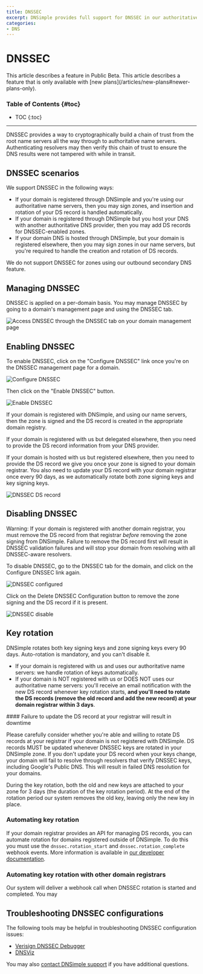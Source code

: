 ```yaml
---
title: DNSSEC
excerpt: DNSimple provides full support for DNSSEC in our authoritative name servers, including signing of zones that are registered outside of DNSimple.
categories:
- DNS
---
```


# DNSSEC

<info>
This article describes a feature in Public Beta.
</info>

<info>
This article describes a feature that is only available with [new plans](/articles/new-plans#newer-plans-only).
</info>

### Table of Contents {#toc}

* TOC
{:toc}

---

DNSSEC provides a way to cryptographically build a chain of trust from the root name servers all the way through to authoritative name servers. Authenticating resolvers may then verify this chain of trust to ensure the DNS results were not tampered with while in transit.

## DNSSEC scenarios

We support DNSSEC in the following ways:

- If your domain is registered through DNSimple and you're using our authoritative name servers, then you may sign zones, and insertion and rotation of your DS record is handled automatically.
- If your domain is registered through DNSimple but you host your DNS with another authoritative DNS provider, then you may add DS records for DNSSEC-enabled zones.
- If your domain DNS is hosted through DNSimple, but your domain is registered elsewhere, then you may sign zones in our name servers, but you're required to handle the creation and rotation of DS records.

<note>
We do not support DNSSEC for zones using our outbound secondary DNS feature.
</note>

## Managing DNSSEC

DNSSEC is applied on a per-domain basis. You may manage DNSSEC by going to a domain's management page and using the DNSSEC tab.

![Access DNSSEC through the DNSSEC tab on your domain management page](/files/dnssec-tab.png)

## Enabling DNSSEC

To enable DNSSEC, click on the "Configure DNSSEC" link once you're on the DNSSEC management page for a domain.

![Configure DNSSEC](/files/dnssec-configure.png)

Then click on the "Enable DNSSEC" button.

![Enable DNSSEC](/files/dnssec-enable.png)

If your domain is registered with DNSimple, and using our name servers, then the zone is signed and the DS record is created in the appropriate domain registry.

If your domain is registered with us but delegated elsewhere, then you need to provide the DS record information from your DNS provider.

If your domain is hosted with us but registered elsewhere, then you need to provide the DS record we give you once your zone is signed to your domain registrar. You also need to update your DS record with your domain registrar once every 90 days, as we automatically rotate both zone signing keys and key signing keys.

![DNSSEC DS record](/files/dnssec-configuration-dsrecord.png)

## Disabling DNSSEC

Warning: If your domain is registered with another domain registrar, you must remove the DS record from that registrar *before* removing the zone signing from DNSimple. Failure to remove the DS record first will result in DNSSEC validation failures and will stop your domain from resolving with all DNSSEC-aware resolvers.

To disable DNSSEC, go to the DNSSEC tab for the domain, and click on the Configure DNSSEC link again.

![DNSSEC configured](/files/dnssec-configured.png)

Click on the Delete DNSSEC Configuration button to remove the zone signing and the DS record if it is present.

![DNSSEC disable](/files/dnssec-disable.png)

## Key rotation

DNSimple rotates both key signing keys and zone signing keys every 90 days. Auto-rotation is mandatory, and you can't disable it.

- If your domain is registered with us and uses our authoritative name servers: we handle rotation of keys automatically.
- If your domain is NOT registered with us or DOES NOT uses our authoritative name servers: you'll receive an email notification with the new DS record whenever key rotation starts, **and you'll need to rotate the DS records (remove the old record and add the new record) at your domain registrar within 3 days**.

<warning>
#### Failure to update the DS record at your registrar will result in downtime

Please carefully consider whether you're able and willing to rotate DS records at your registrar if your domain is not registered with DNSimple. DS records MUST be updated whenever DNSSEC keys are rotated in your DNSimple zone. If you don't update your DS record when your keys change, your domain will fail to resolve through resolvers that verify DNSSEC keys, including Google's Public DNS. This will result in failed DNS resolution for your domains.
</warning>

During the key rotation, both the old and new keys are attached to your zone for 3 days (the duration of the key rotation period). At the end of the rotation period our system removes the old key, leaving only the new key in place.

### Automating key rotation

If your domain registrar provides an API for managing DS records, you can automate rotation for domains registered outside of DNSimple. To do this you must use the `dnssec.rotation_start` and `dnssec.rotation_complete` webhook events. More information is available in [our developer documentation](https://developer.dnsimple.com/v2/webhooks/).

### Automating key rotation with other domain registrars

Our system will deliver a webhook call when DNSSEC rotation is started and completed. You may 

## Troubleshooting DNSSEC configurations

The following tools may be helpful in troubleshooting DNSSEC configuration issues:

- [Verisign DNSSEC Debugger](http://dnssec-debugger.verisignlabs.com/)
- [DNSViz](http://dnsviz.net/)

You may also [contact DNSimple support](https://dnsimple.com/contact) if you have additional questions.
